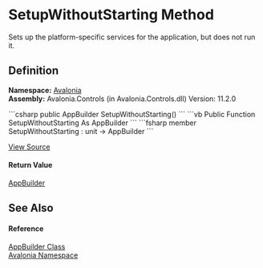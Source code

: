 # SetupWithoutStarting Method


Sets up the platform-specific services for the application, but does not run it.



## Definition
**Namespace:** <a href="N_Avalonia">Avalonia</a>  
**Assembly:** Avalonia.Controls (in Avalonia.Controls.dll) Version: 11.2.0

<Tabs groupId="api-code-preview">
<TabItem value="csharp" label="C#">
```csharp
public AppBuilder SetupWithoutStarting()
```
</TabItem>
<TabItem value="vb" label="VB">
```vb
Public Function SetupWithoutStarting As AppBuilder
```
</TabItem>
<TabItem value="fsharp" label="F#">
```fsharp
member SetupWithoutStarting : unit -> AppBuilder 
```
</TabItem>
</Tabs>



<a href="https://github.com/AvaloniaUI/Avalonia/tree/master/src/Avalonia.Controls/AppBuilder.cs#L194" title="View the source code">View Source</a>



#### Return Value
<a href="T_Avalonia_AppBuilder">AppBuilder</a>  


## See Also


#### Reference
<a href="T_Avalonia_AppBuilder">AppBuilder Class</a>  
<a href="N_Avalonia">Avalonia Namespace</a>  

